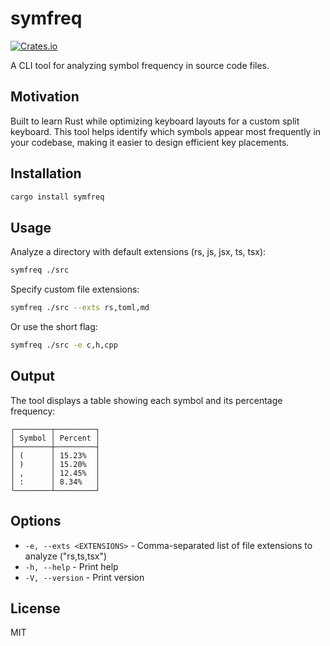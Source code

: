 # symfreq

[![Crates.io](https://img.shields.io/crates/v/symfreq.svg)](https://crates.io/crates/symfreq)

A CLI tool for analyzing symbol frequency in source code files.

## Motivation

Built to learn Rust while optimizing keyboard layouts for a custom split keyboard. This tool helps identify which
symbols appear most frequently in your codebase, making it easier to design efficient key placements.

## Installation

```bash
cargo install symfreq
```

## Usage

Analyze a directory with default extensions (rs, js, jsx, ts, tsx):

```bash
symfreq ./src
```

Specify custom file extensions:

```bash
symfreq ./src --exts rs,toml,md
```

Or use the short flag:

```bash
symfreq ./src -e c,h,cpp
```

## Output

The tool displays a table showing each symbol and its percentage frequency:

```
┌────────┬─────────┐
│ Symbol │ Percent │
├────────┼─────────┤
│ (      │ 15.23%  │
│ )      │ 15.20%  │
│ ,      │ 12.45%  │
│ :      │ 8.34%   │
└────────┴─────────┘
```

## Options

- `-e, --exts <EXTENSIONS>` - Comma-separated list of file extensions to analyze ("rs,ts,tsx")
- `-h, --help` - Print help
- `-V, --version` - Print version

## License

MIT